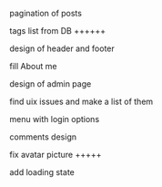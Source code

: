 pagination of posts

tags list from DB ++++++

design of header and footer

fill About me

design of admin page

find uix issues and make a list of them

menu with login options

comments design

fix avatar picture +++++

add loading state
